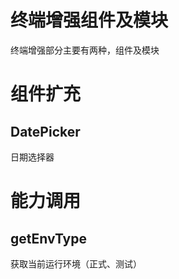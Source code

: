 <!-- markdownlint-disable no-duplicate-header -->

# 终端增强组件及模块

终端增强部分主要有两种，组件及模块

# 组件扩充

## DatePicker

日期选择器

# 能力调用

## getEnvType

获取当前运行环境（正式、测试）
